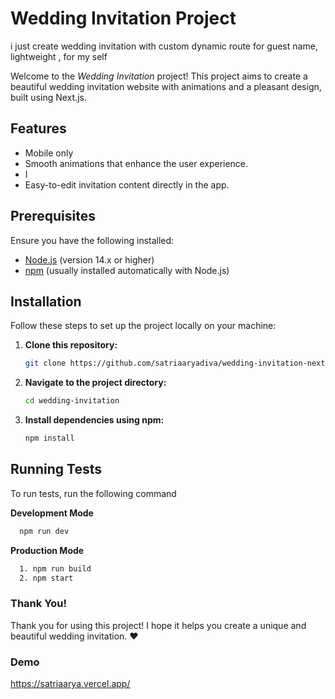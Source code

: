 # Wedding Invitation Project
i just create wedding invitation with custom dynamic route for guest name, lightweight , for my self 

Welcome to the *Wedding Invitation* project! This project aims to create a beautiful wedding invitation website with animations and a pleasant design, built using Next.js.

## Features
- Mobile only
- Smooth animations that enhance the user experience.
- I 
- Easy-to-edit invitation content directly in the app.

## Prerequisites
Ensure you have the following installed:
- [Node.js](https://nodejs.org/) (version 14.x or higher)
- [npm](https://www.npmjs.com/) (usually installed automatically with Node.js)



## Installation

Follow these steps to set up the project locally on your machine:

1. **Clone this repository:**
   ```bash
   git clone https://github.com/satriaaryadiva/wedding-invitation-nextJs.git
   ```

2. **Navigate to the project directory:**
   ```bash
   cd wedding-invitation
   ```
3. **Install dependencies using npm:**
   ```bash
   npm install
   ```
## Running Tests

To run tests, run the following command

**Development Mode**
```bash
  npm run dev
```
**Production Mode**
```bash
  1. npm run build
  2. npm start
```
### Thank You!
Thank you for using this project! I hope it helps you create a unique and beautiful wedding invitation. ❤️

### Demo
https://satriaarya.vercel.app/

